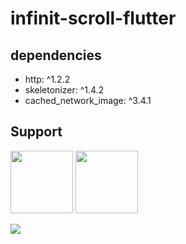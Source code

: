# infinit-scroll-flutter

## dependencies
- http: ^1.2.2
- skeletonizer: ^1.4.2
- cached_network_image: ^3.4.1

## Support

<p>
<a href="https://sociabuzz.com/syarifhidayatullah2020/tribe" target='_blank'>
<img src="https://sociabuzz.s3.ap-southeast-1.amazonaws.com//landing-page/img/sociabuzz-logo.png" width="100"></a>

<a href="https://www.buymeacoffee.com/syarifhidayat"  target='_blank'>
<img src="https://media.tenor.com/Is0ELiJnoU0AAAAi/buymeacoffee-button.gif" width="100"></a>
</p>

  
  <img src="https://visitor-badge.laobi.icu/badge?page_id=sya-hid.infinite-scroll-flutter"/>  

